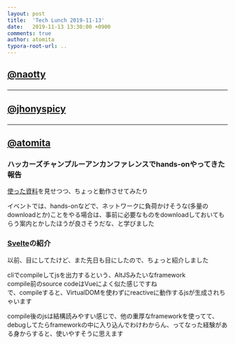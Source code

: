 ```yaml
---
layout: post
title:  'Tech Lunch 2019-11-13'
date:   2019-11-13 13:30:00 +0900
comments: true
author: atomita
typora-root-url: ..
---
```


## [@naotty](https://github.com/naotty)

### 

----

## [@jhonyspicy](https://github.com/jhonyspicy)

### 

----

## [@atomita](https://github.com/atomita)

### ハッカーズチャンプルーアンカンファレンスでhands-onやってきた報告

[使った資料](https://gist.github.com/atomita/76f79bc0106a675e1b570314b1489ed1)を見せつつ、ちょっと動作させてみたり

イベントでは、hands-onなどで、ネットワークに負荷かけそうな(多量のdownloadとか)ことをやる場合は、事前に必要なものをdownloadしておいてもらう案内とかしたほうが良さそうだな、と学びました

### [Svelte](https://svelte.dev/)の紹介

以前、目にしてたけど、また先日も目にしたので、ちょっと紹介しました

cliでcompileしてjsを出力するという、AltJSみたいなframework  
compile前のsource codeはVueによく似た感じですね  
で、compileすると、VirtualDOMを使わずにreactiveに動作するjsが生成されちゃいます

compile後のjsは結構読みやすい感じで、他の重厚なframeworkを使ってて、debugしてたらframeworkの中に入り込んでわけわからん、ってなった経験がある身からすると、使いやすそうに思えます
